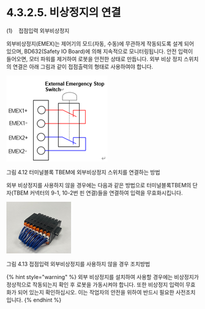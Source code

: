 ﻿# 4.3.2.5. 비상정지의 연결

(1\)    접점입력 외부비상정지 

외부비상정지(EMEX)는 제어기의 모드(자동, 수동)에 무관하게 작동되도록 설계 되어 있으며, BD632(Safety IO Board)에 의해 지속적으로 모니터링됩니다. 안전 입력이 들어오면, 모터 파워를 제거하여 로봇을 안전한
상태로 만듭니다. 
외부 비상 정지 스위치의 연결은 아래 그림과 같이 접점출력의 형태로 사용하여야 합니다.

![](../../../_assets/그림_4.32_터미널블록_TBEM에_외부비상정지_스위치를_연결하는_방법.png  )

그림 4.12 터미널블록 TBEM에 외부비상정지 스위치를 연결하는 방법

외부 비상정지를 사용하지 않을 경우에는 다음과 같은 방법으로 터미널블록TBEM의 단자(TBEM 커넥터의 9-1, 10-2번 핀 연결)들을 연결하여 입력을 무효화시킵니다.

![](../../../_assets/그림_4.25_BD632(Safety_IO_Board)_TBEM.png  )

그림 4.13 접점입력 외부비상정지를 사용하지 않을 경우 조치방법

{% hint style="warning" %}
외부 비상정지를 설치하여 사용할 경우에는 비상정지가 정상적으로 작동되는지 확인 후 로봇을 가동시켜야 합니다. 또한 비상정지 입력이 무효화가 되어 있는지 확인하십시오. 이는 작업자의 안전을 위하여 반드시 필요한 사전조치입니다.
{% endhint %}

